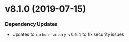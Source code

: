 # v8.1.0 (2019-07-15)
### Dependency Updates
* Updates to `carbon-factory v8.0.1` to fix security issues


